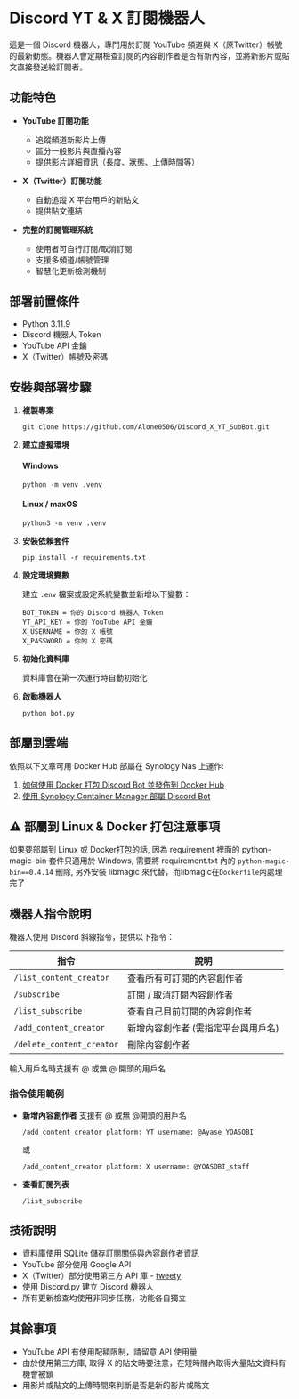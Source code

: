 # Discord YT & X 訂閱機器人

這是一個 Discord 機器人，專門用於訂閱 YouTube 頻道與 X（原Twitter）帳號的最新動態。機器人會定期檢查訂閱的內容創作者是否有新內容，並將新影片或貼文直接發送給訂閱者。

## 功能特色

- **YouTube 訂閱功能**
  - 追蹤頻道新影片上傳
  - 區分一般影片與直播內容
  - 提供影片詳細資訊（長度、狀態、上傳時間等）

- **X（Twitter）訂閱功能**
  - 自動追蹤 X 平台用戶的新貼文
  - 提供貼文連結

- **完整的訂閱管理系統**
  - 使用者可自行訂閱/取消訂閱
  - 支援多頻道/帳號管理
  - 智慧化更新檢測機制

## 部署前置條件

- Python 3.11.9
- Discord 機器人 Token
- YouTube API 金鑰
- X（Twitter）帳號及密碼

## 安裝與部署步驟

1. **複製專案**
   ```
   git clone https://github.com/Alone0506/Discord_X_YT_SubBot.git
   ```

2. **建立虛擬環境**
   #### Windows
   ```
   python -m venv .venv
   ```
   #### Linux / maxOS
   ```
   python3 -m venv .venv
   ```

3. **安裝依賴套件**
   ```
   pip install -r requirements.txt
   ```

4. **設定環境變數**

   建立 `.env` 檔案或設定系統變數並新增以下變數：
   ```
   BOT_TOKEN = 你的 Discord 機器人 Token
   YT_API_KEY = 你的 YouTube API 金鑰
   X_USERNAME = 你的 X 帳號
   X_PASSWORD = 你的 X 密碼
   ```

5. **初始化資料庫**

   資料庫會在第一次運行時自動初始化

6. **啟動機器人**
   ```
   python bot.py
   ```
## 部屬到雲端

依照以下文章可用 Docker Hub 部屬在 Synology Nas 上運作:

1. [如何使用 Docker 打包 Discord Bot 並發佈到 Docker Hub](https://ted.familyds.com/2025/03/10/%e5%a6%82%e4%bd%95%e4%bd%bf%e7%94%a8-docker-%e6%89%93%e5%8c%85-discord-bot-%e4%b8%a6%e7%99%bc%e4%bd%88%e5%88%b0-docker-hub/)
2. [使用 Synology Container Manager 部屬 Discord Bot](https://ted.familyds.com/2025/03/10/%e4%bd%bf%e7%94%a8-synology-container-manager-%e9%83%a8%e5%b1%ac-discord-bot/)

## ⚠️ 部屬到 Linux & Docker 打包注意事項

如果要部屬到 Linux 或 Docker打包的話, 因為 requirement 裡面的 python-magic-bin 套件只適用於 Windows, 需要將 requirement.txt 內的 `python-magic-bin==0.4.14` 刪除, 另外安裝 libmagic 來代替，而libmagic在`Dockerfile`內處理完了

## 機器人指令說明

機器人使用 Discord 斜線指令，提供以下指令：

| 指令 | 說明 |
|------|------|
| `/list_content_creator` | 查看所有可訂閱的內容創作者 |
| `/subscribe` | 訂閱 / 取消訂閱內容創作者 |
| `/list_subscribe` | 查看自己目前訂閱的內容創作者 |
| `/add_content_creator` | 新增內容創作者 (需指定平台與用戶名) |
| `/delete_content_creator` | 刪除內容創作者 |

輸入用戶名時支援有 @ 或無 @ 開頭的用戶名

### 指令使用範例

- **新增內容創作者**
  支援有 @ 或無 @開頭的用戶名
  ```
  /add_content_creator platform: YT username: @Ayase_YOASOBI
  ```
  或
  ```
  /add_content_creator platform: X username: @YOASOBI_staff
  ```

- **查看訂閱列表**
  ```
  /list_subscribe
  ```

## 技術說明

- 資料庫使用 SQLite 儲存訂閱關係與內容創作者資訊
- YouTube 部分使用 Google API
- X（Twitter）部分使用第三方 API 庫 - [tweety](https://github.com/mahrtayyab/tweety/tree/main)
- 使用 Discord.py 建立 Discord 機器人
- 所有更新檢查均使用非同步任務，功能各自獨立

## 其餘事項

- YouTube API 有使用配額限制，請留意 API 使用量
- 由於使用第三方庫, 取得 X 的貼文時要注意，在短時間內取得大量貼文資料有機會被鎖
- 用影片或貼文的上傳時間來判斷是否是新的影片或貼文
